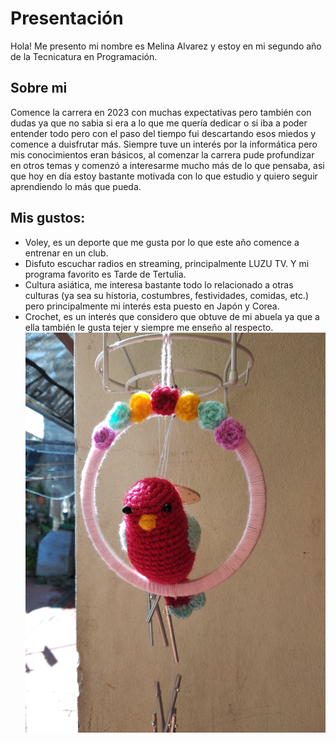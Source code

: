 # Presentación
Hola! Me presento mi nombre es Melina Alvarez y estoy en mi segundo año de la Tecnicatura en Programación.

## Sobre mi

Comence la carrera en 2023 con muchas expectativas pero también con dudas ya que no sabia si era a lo que me quería dedicar o si iba a poder entender todo pero con el paso del tiempo fui descartando esos miedos y comence a duisfrutar más.
Siempre tuve un interés por la informática pero mis conocimientos eran básicos, al comenzar la carrera pude profundizar en otros temas y comenzó a interesarme mucho más de lo que pensaba, asi que hoy en día estoy bastante motivada con lo que estudio y quiero seguir aprendiendo lo más que pueda. 

## Mis gustos:
* Voley, es un deporte que me gusta por lo que este año comence a entrenar en un club.
* Disfuto escuchar radios en streaming, principalmente LUZU TV. Y mi programa favorito es Tarde de Tertulia.
* Cultura asiática, me interesa bastante todo lo relacionado a otras culturas (ya sea su historia, costumbres, festividades, comidas, etc.) pero principalmente mi interés esta puesto en Japón y Corea.
* Crochet, es un interés que considero que obtuve de mi abuela ya que a ella también le gusta tejer y siempre me enseño al respecto.
![Foto de mi tejido](./assets/crochet.jpg)
